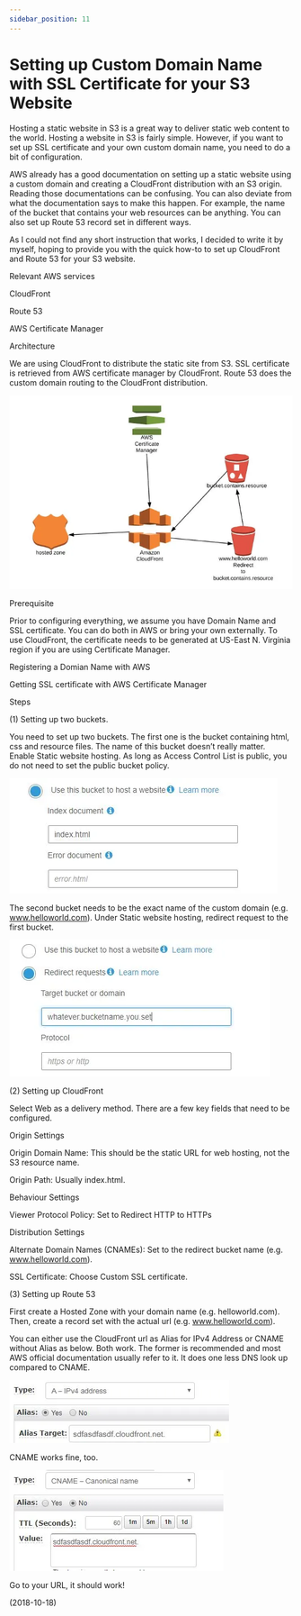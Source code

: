 ```yaml
---
sidebar_position: 11
---
```


# Setting up Custom Domain Name with SSL Certificate for your S3 Website

Hosting a static website in S3 is a great way to deliver static web content to the world. Hosting a website in S3 is fairly simple. However, if you want to set up SSL certificate and your own custom domain name, you need to do a bit of configuration.

AWS already has a good documentation on setting up a static website using a custom domain and creating a CloudFront distribution with an S3 origin. Reading those documentations can be confusing. You can also deviate from what the documentation says to make this happen. For example, the name of the bucket that contains your web resources can be anything. You can also set up Route 53 record set in different ways.

As I could not find any short instruction that works, I decided to write it by myself, hoping to provide you with the quick how-to to set up CloudFront and Route 53 for your S3 website.

Relevant AWS services

CloudFront

Route 53

AWS Certificate Manager

Architecture

We are using CloudFront to distribute the static site from S3. SSL certificate is retrieved from AWS certificate manager by CloudFront. Route 53 does the custom domain routing to the CloudFront distribution.

![img](img/11/img-1.webp)

Prerequisite

Prior to configuring everything, we assume you have Domain Name and SSL certificate. You can do both in AWS or bring your own externally. To use CloudFront, the certificate needs to be generated at US-East N. Virginia region if you are using Certificate Manager.

Registering a Domian Name with AWS

Getting SSL certificate with AWS Certificate Manager

Steps

(1) Setting up two buckets.

You need to set up two buckets. The first one is the bucket containing html, css and resource files. The name of this bucket doesn’t really matter. Enable Static website hosting. As long as Access Control List is public, you do not need to set the public bucket policy.

![img](img/11/img-2.webp)

The second bucket needs to be the exact name of the custom domain (e.g. www.helloworld.com). Under Static website hosting, redirect request to the first bucket.

![img](img/11/img-3.webp)

(2) Setting up CloudFront

Select Web as a delivery method. There are a few key fields that need to be configured.

Origin Settings

Origin Domain Name: This should be the static URL for web hosting, not the S3 resource name.

Origin Path: Usually index.html.

Behaviour Settings

Viewer Protocol Policy: Set to Redirect HTTP to HTTPs

Distribution Settings

Alternate Domain Names (CNAMEs): Set to the redirect bucket name (e.g. www.helloworld.com).

SSL Certificate: Choose Custom SSL certificate.

(3) Setting up Route 53

First create a Hosted Zone with your domain name (e.g. helloworld.com). Then, create a record set with the actual url (e.g. www.helloworld.com).

You can either use the CloudFront url as Alias for IPv4 Address or CNAME without Alias as below. Both work. The former is recommended and most AWS official documentation usually refer to it. It does one less DNS look up compared to CNAME.

![img](img/11/img-4.webp)

CNAME works fine, too.

![img](img/11/img-5.webp)

Go to your URL, it should work!

(2018-10-18)
